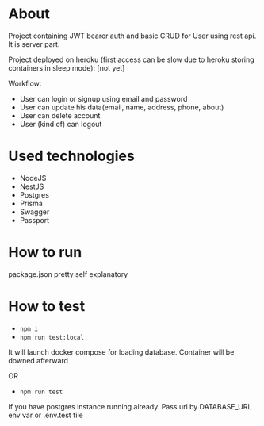 # About

Project containing JWT bearer auth and basic CRUD for User using rest api. It is server part.

Project deployed on heroku (first access can be slow due to heroku storing containers in sleep mode): [not yet]

Workflow:
- User can login or signup using email and password
- User can update his data(email, name, address, phone, about)
- User can delete account
- User (kind of) can logout

# Used technologies


- NodeJS
- NestJS
- Postgres
- Prisma
- Swagger
- Passport


# How to run

package.json pretty self explanatory

# How to test

- ```npm i```
- ```npm run test:local```

It will launch docker compose for loading database. Container will be downed afterward

OR

- ```npm run test```

If you have postgres instance running already. Pass url by DATABASE_URL env var or .env.test file
